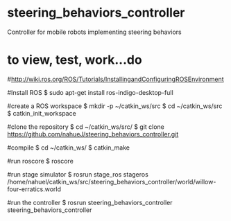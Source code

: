 # steering_behaviors_controller
Controller for mobile robots implementing steering behaviors

# to view, test, work...do

#http://wiki.ros.org/ROS/Tutorials/InstallingandConfiguringROSEnvironment

#Install ROS
$ sudo apt-get install ros-indigo-desktop-full 

#create a ROS workspace
$ mkdir -p ~/catkin_ws/src
$ cd ~/catkin_ws/src
$ catkin_init_workspace

#clone the repository
$ cd ~/catkin_ws/src/
$ git clone https://github.com/nahueJ/steering_behaviors_controller.git

#compile
$ cd ~/catkin_ws/
$ catkin_make

#run roscore
$ roscore

#run stage simulator
$ rosrun stage_ros stageros /home/nahuel/catkin_ws/src/steering_behaviors_controller/world/willow-four-erratics.world 

#run the controller
$ rosrun steering_behaviors_controller steering_behaviors_controller 
